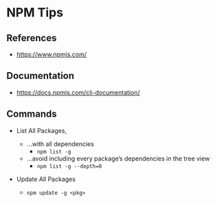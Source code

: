 
# NPM Tips

## References
- https://www.npmjs.com/

## Documentation
- https://docs.npmjs.com/cli-documentation/


## Commands

- List All Packages, 
  + ...with all dependencies
    * ```npm list -g```
  + ...avoid including every package’s dependencies in the tree view
    * ```npm list -g --depth=0```



- Update All Packages
  + ```npm update -g <pkg>```

